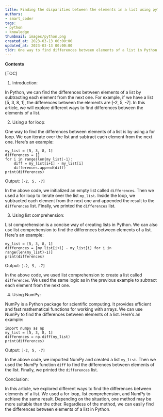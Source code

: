 ```yaml
---
title: Finding the disparities between the elements in a list using python
authors:
- smart_coder
tags:
- python
- knowledge
thumbnail: images/python.png
created_at: 2023-03-13 00:00:00
updated_at: 2023-03-13 00:00:00
tldr: One way to find differences between elements of a list in Python is to use a loop to compare pairs of adjacent elements and store the differences in a separate list.
---
```


**Contents**

[TOC]

1. Introduction:

In Python, we can find the differences between elements of a list by subtracting each element from the next one. For example, if we have a list [5, 3, 8, 1], the differences between the elements are [-2, 5, -7]. In this article, we will explore different ways to find differences between the elements of a list.

2. Using a for loop:

One way to find the differences between elements of a list is by using a for loop. We can iterate over the list and subtract each element from the next one. Here's an example:

```
my_list = [5, 3, 8, 1]
differences = []
for i in range(len(my_list)-1):
    diff = my_list[i+1] - my_list[i]
    differences.append(diff)
print(differences)
```

Output: `[-2, 5, -7]`

In the above code, we initialized an empty list called `differences`. Then we used a for loop to iterate over the list `my_list`. Inside the loop, we subtracted each element from the next one and appended the result to the `differences` list. Finally, we printed the `differences` list.

3. Using list comprehension:

List comprehension is a concise way of creating lists in Python. We can also use list comprehension to find the differences between elements of a list. Here's an example:

```
my_list = [5, 3, 8, 1]
differences = [my_list[i+1] - my_list[i] for i in range(len(my_list)-1)]
print(differences)
```

Output: `[-2, 5, -7]`

In the above code, we used list comprehension to create a list called `differences`. We used the same logic as in the previous example to subtract each element from the next one.

4. Using NumPy:

NumPy is a Python package for scientific computing. It provides efficient and fast mathematical functions for working with arrays. We can use NumPy to find the differences between elements of a list. Here's an example:

```
import numpy as np
my_list = [5, 3, 8, 1]
differences = np.diff(my_list)
print(differences)
```

Output: `[-2, 5, -7]`

In the above code, we imported NumPy and created a list `my_list`. Then we used the NumPy function `diff` to find the differences between elements of the list. Finally, we printed the `differences` list.

Conclusion:

In this article, we explored different ways to find the differences between elements of a list. We used a for loop, list comprehension, and NumPy to achieve the same result. Depending on the situation, one method may be more suitable than the other. Regardless of the method, we can easily find the differences between elements of a list in Python.
